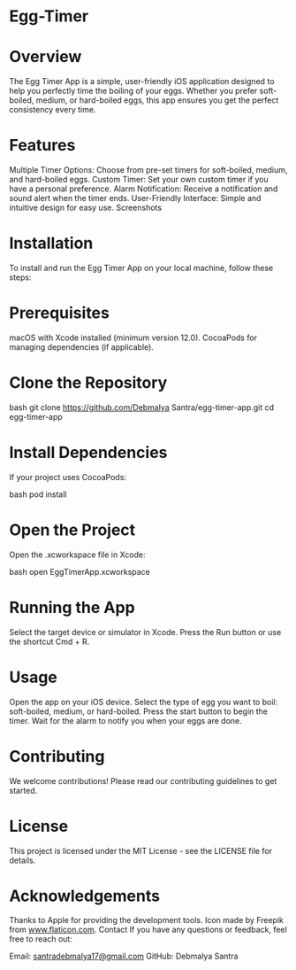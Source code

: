 # Egg-Timer
# Overview
The Egg Timer App is a simple, user-friendly iOS application designed to help you perfectly time the boiling of your eggs. Whether you prefer soft-boiled, medium, or hard-boiled eggs, this app ensures you get the perfect consistency every time.

# Features
Multiple Timer Options: Choose from pre-set timers for soft-boiled, medium, and hard-boiled eggs.
Custom Timer: Set your own custom timer if you have a personal preference.
Alarm Notification: Receive a notification and sound alert when the timer ends.
User-Friendly Interface: Simple and intuitive design for easy use.
Screenshots



# Installation
To install and run the Egg Timer App on your local machine, follow these steps:

# Prerequisites
macOS with Xcode installed (minimum version 12.0).
CocoaPods for managing dependencies (if applicable).
# Clone the Repository
bash
git clone https://github.com/Debmalya Santra/egg-timer-app.git
cd egg-timer-app
# Install Dependencies
If your project uses CocoaPods:

bash
pod install
# Open the Project
Open the .xcworkspace file in Xcode:

bash
open EggTimerApp.xcworkspace
# Running the App
Select the target device or simulator in Xcode.
Press the Run button or use the shortcut Cmd + R.
# Usage
Open the app on your iOS device.
Select the type of egg you want to boil: soft-boiled, medium, or hard-boiled.
Press the start button to begin the timer.
Wait for the alarm to notify you when your eggs are done.
# Contributing
We welcome contributions! Please read our contributing guidelines to get started.

# License
This project is licensed under the MIT License - see the LICENSE file for details.

# Acknowledgements
Thanks to Apple for providing the development tools.
Icon made by Freepik from www.flaticon.com.
Contact
If you have any questions or feedback, feel free to reach out:

Email: santradebmalya17@gmail.com
GitHub: Debmalya Santra
